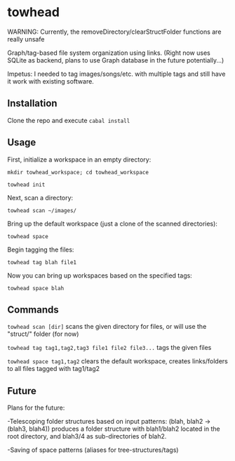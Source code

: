 towhead
=======

WARNING: Currently, the removeDirectory/clearStructFolder functions are really unsafe

Graph/tag-based file system organization using links. (Right now uses SQLite as backend, plans to use Graph database in the future potentially...)

Impetus:  I needed to tag images/songs/etc. with multiple tags and still have it work with existing software.


Installation
------------

Clone the repo and execute `cabal install`

Usage
-----

First, initialize a workspace in an empty directory:

`mkdir towhead_workspace; cd towhead_workspace`

`towhead init`

Next, scan a directory:

`towhead scan ~/images/`

Bring up the default workspace (just a clone of the scanned directories):

`towhead space`

Begin tagging the files:

`towhead tag blah file1`

Now you can bring up workspaces based on the specified tags:

`towhead space blah`


Commands
--------

`towhead scan [dir]` scans the given directory for files, or will use the "struct/" folder (for now)

`towhead tag tag1,tag2,tag3 file1 file2 file3...` tags the given files

`towhead space tag1,tag2` clears the default workspace, creates links/folders to all files tagged with tag1/tag2


Future
------

Plans for the future:

-Telescoping folder structures based on input patterns: (blah, blah2 -> (blah3, blah4)) produces a folder structure with blah1/blah2 located in the root directory, and blah3/4 as sub-directories of blah2.

-Saving of space patterns (aliases for tree-structures/tags)
